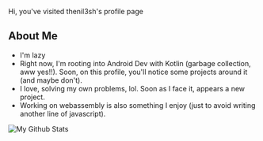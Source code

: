 Hi, you've visited thenil3sh's profile page

## About Me
- I'm lazy
- Right now, I'm rooting into Android Dev with Kotlin (garbage collection, aww yes!!). Soon, on this profile, you'll notice some projects around it (and maybe don't).
- I love, solving my own problems, lol. Soon as I face it, appears a new project.
- Working on webassembly is also something I enjoy (just to avoid writing another line of javascript).

![My Github Stats](https://github-readme-stats-one-rho-93.vercel.app/api?username=thenil3sh&bg_color=00000000&border_color=3d454cff&text_color=ffffff&border_radius=6.5&custom_title=.%20.%20.%20um)
